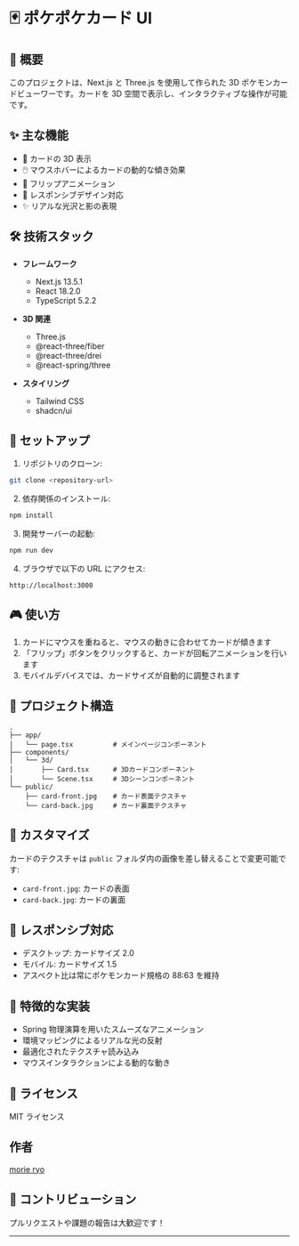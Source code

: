 # 🃏 ポケポケカード UI

## 📝 概要

このプロジェクトは、Next.js と Three.js を使用して作られた 3D ポケモンカードビューワーです。カードを 3D 空間で表示し、インタラクティブな操作が可能です。

## ✨ 主な機能

- 🎴 カードの 3D 表示
- 🖱️ マウスホバーによるカードの動的な傾き効果
- 🔄 フリップアニメーション
- 📱 レスポンシブデザイン対応
- ✨ リアルな光沢と影の表現

## 🛠️ 技術スタック

- **フレームワーク**

  - Next.js 13.5.1
  - React 18.2.0
  - TypeScript 5.2.2

- **3D 関連**

  - Three.js
  - @react-three/fiber
  - @react-three/drei
  - @react-spring/three

- **スタイリング**
  - Tailwind CSS
  - shadcn/ui

## 🚀 セットアップ

1. リポジトリのクローン:

```bash
git clone <repository-url>
```

2. 依存関係のインストール:

```bash
npm install
```

3. 開発サーバーの起動:

```bash
npm run dev
```

4. ブラウザで以下の URL にアクセス:

```
http://localhost:3000
```

## 🎮 使い方

1. カードにマウスを重ねると、マウスの動きに合わせてカードが傾きます
2. 「フリップ」ボタンをクリックすると、カードが回転アニメーションを行います
3. モバイルデバイスでは、カードサイズが自動的に調整されます

## 📁 プロジェクト構造

```
.
├── app/
│   └── page.tsx          # メインページコンポーネント
├── components/
│   └── 3d/
│       ├── Card.tsx      # 3Dカードコンポーネント
│       └── Scene.tsx     # 3Dシーンコンポーネント
└── public/
    ├── card-front.jpg    # カード表面テクスチャ
    └── card-back.jpg     # カード裏面テクスチャ
```

## 🎨 カスタマイズ

カードのテクスチャは `public` フォルダ内の画像を差し替えることで変更可能です:

- `card-front.jpg`: カードの表面
- `card-back.jpg`: カードの裏面

## 📱 レスポンシブ対応

- デスクトップ: カードサイズ 2.0
- モバイル: カードサイズ 1.5
- アスペクト比は常にポケモンカード規格の 88:63 を維持

## 🌟 特徴的な実装

- Spring 物理演算を用いたスムーズなアニメーション
- 環境マッピングによるリアルな光の反射
- 最適化されたテクスチャ読み込み
- マウスインタラクションによる動的な動き

## 📝 ライセンス

MIT ライセンス

## 作者

[morie ryo](https://github.com/ryokun666)

## 👥 コントリビューション

プルリクエストや課題の報告は大歓迎です！

---

```

```
